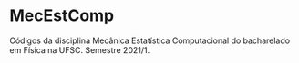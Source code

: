 # MecEstComp
Códigos da disciplina Mecânica Estatística Computacional do bacharelado em Física na UFSC. Semestre 2021/1.
